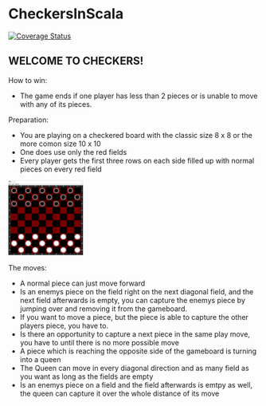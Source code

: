 # CheckersInScala

[![Coverage Status](https://coveralls.io/repos/github/simonwinter-git/CheckersInScala/badge.svg?branch=master)](https://coveralls.io/github/simonwinter-git/CheckersInScala?branch=master)

WELCOME TO CHECKERS!
-

How to win:
- The game ends if one player has less than 2 pieces or is unable to move with any of its pieces. 

Preparation:
- You are playing on a checkered board with the classic size 8 x 8 or the more comon size 10 x 10 
- One does use only the red fields
- Every player gets the first three rows on each side filled up with normal pieces on every red field

<img src="Bild1.png" width = "150" height = "150">

The moves:
- A normal piece can just move forward
- Is an enemys piece on the field right on the next diagonal field, and the next field afterwards is empty, you can capture the enemys piece by jumping over and removing it from the gameboard.
- If you want to move a piece, but the piece is able to capture the other players piece, you have to.
- Is there an opportunity to capture a next piece in the same play move, you have to until there is no more possible move
- A piece which is reaching the opposite side of the gameboard is turning into a queen
- The Queen can move in every diagonal direction and as many field as you want as long as the fields are empty
- Is an enemys piece on a field and the field afterwards is emtpy as well, the queen can capture it over the whole distance of its move

